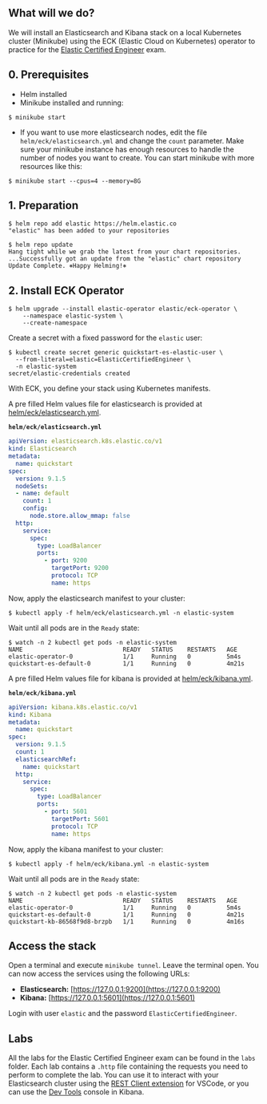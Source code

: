 ## What will we do?

We will install an Elasticsearch and Kibana stack on a local Kubernetes cluster (Minikube) using the ECK (Elastic Cloud on Kubernetes) operator to practice for the [Elastic Certified Engineer](https://www.elastic.co/training/elastic-certified-engineer-exam) exam.

## 0. Prerequisites

- Helm installed
- Minikube installed and running:

```console
$ minikube start
```

- If you want to use more elasticsearch nodes, edit the file `helm/eck/elasticsearch.yml` and change the `count` parameter. Make sure your minikube instance has enough resources to handle the number of nodes you want to create. You can start minikube with more resources like this:

```console
$ minikube start --cpus=4 --memory=8G
```

## 1. Preparation

```console
$ helm repo add elastic https://helm.elastic.co
"elastic" has been added to your repositories

$ helm repo update
Hang tight while we grab the latest from your chart repositories.
...Successfully got an update from the "elastic" chart repository
Update Complete. ⎈Happy Helming!⎈
```

## 2. Install ECK Operator

```console
$ helm upgrade --install elastic-operator elastic/eck-operator \
    --namespace elastic-system \
    --create-namespace
```

Create a secret with a fixed password for the `elastic` user:

```console
$ kubectl create secret generic quickstart-es-elastic-user \
  --from-literal=elastic=ElasticCertifiedEngineer \
  -n elastic-system
secret/elastic-credentials created
```

With ECK, you define your stack using Kubernetes manifests.

A pre filled Helm values file for elasticsearch is provided at [helm/eck/elasticsearch.yml]().

**`helm/eck/elasticsearch.yml`**
```yaml
apiVersion: elasticsearch.k8s.elastic.co/v1
kind: Elasticsearch
metadata:
  name: quickstart
spec:
  version: 9.1.5
  nodeSets:
  - name: default
    count: 1
    config:
      node.store.allow_mmap: false
  http:
    service:
      spec:
        type: LoadBalancer
        ports:
          - port: 9200
            targetPort: 9200
            protocol: TCP
            name: https
```

Now, apply the elasticsearch manifest to your cluster:

```console
$ kubectl apply -f helm/eck/elasticsearch.yml -n elastic-system
```

Wait until all pods are in the `Ready` state:

```console
$ watch -n 2 kubectl get pods -n elastic-system
NAME                            READY   STATUS    RESTARTS   AGE
elastic-operator-0              1/1     Running   0          5m4s
quickstart-es-default-0         1/1     Running   0          4m21s
```

A pre filled Helm values file for kibana is provided at [helm/eck/kibana.yml]().

**`helm/eck/kibana.yml`**
```yaml
apiVersion: kibana.k8s.elastic.co/v1
kind: Kibana
metadata:
  name: quickstart
spec:
  version: 9.1.5
  count: 1
  elasticsearchRef:
    name: quickstart
  http:
    service:
      spec:
        type: LoadBalancer
        ports:
          - port: 5601
            targetPort: 5601
            protocol: TCP
            name: https
```

Now, apply the kibana manifest to your cluster:

```console
$ kubectl apply -f helm/eck/kibana.yml -n elastic-system
```

Wait until all pods are in the `Ready` state:

```console
$ watch -n 2 kubectl get pods -n elastic-system
NAME                            READY   STATUS    RESTARTS   AGE
elastic-operator-0              1/1     Running   0          5m4s
quickstart-es-default-0         1/1     Running   0          4m21s
quickstart-kb-86568f9d8-brzpb   1/1     Running   0          4m16s
```

## Access the stack

Open a terminal and execute `minikube tunnel`. Leave the terminal open. You can now access the services using the following URLs:

- **Elasticsearch:** [https://127.0.0.1:9200](https://127.0.0.1:9200)
- **Kibana:** [https://127.0.0.1:5601](https://127.0.0.1:5601)

Login with user `elastic` and the password `ElasticCertifiedEngineer`.

## Labs

All the labs for the Elastic Certified Engineer exam can be found in the `labs` folder. Each lab contains a `.http` file containing the requests you need to perform to complete the lab. You can use it to interact with your Elasticsearch cluster using the [REST Client extension](https://marketplace.visualstudio.com/items?itemName=humao.rest-client) for VSCode, or you can use the [Dev Tools](https://127.0.0.1:5601/app/dev_tools) console in Kibana.